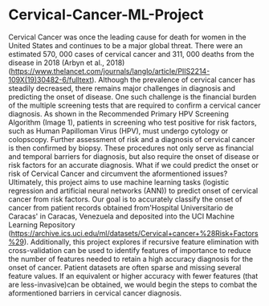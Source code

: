 # Cervical-Cancer-ML-Project

Cervical Cancer was once the leading cause for death for women in the United States and continues to be a major global threat. There were an estimated 570, 000 cases of cervical cancer and 311, 000 deaths from the disease in 2018 (Arbyn et al., 2018) (https://www.thelancet.com/journals/langlo/article/PIIS2214-109X(19)30482-6/fulltext). Although the prevalence of cervical cancer has steadily decreased, there remains major challenges in diagnosis and predicting the onset of disease. One such challenge is the financial burden of the multiple screening tests that are required to confirm a cervical cancer diagnosis. As shown in the Recommended Primary HPV Screening Algorithm (Image 1), patients in screening who test positive for risk factors, such as Human Papilloman Virus (HPV), must undergo cytology or colopscopy. Further assessment of risk and a diagnosis of cervical cancer is then confirmed by biopsy. These procedures not only serve as financial and temporal barriers for diagnosis, but also require the onset of disease or risk factors for an accurate diagnosis. What if we could predict the onset or risk of Cervical Cancer and circumvent the aformentioned issues?
Ultimately, this project aims to use machine learning tasks (logistic regression and artificial neural networks (ANN)) to predict onset of cervical cancer from risk factors. Our goal is to accurately classify the onset of cancer from patient records obtained from'Hospital Universitario de Caracas' in Caracas, Venezuela and deposited into the UCI Machine Learning Repository (https://archive.ics.uci.edu/ml/datasets/Cervical+cancer+%28Risk+Factors%29). Additionally, this project explores if recursive feature elimination with cross-validation can be used to identify features of importance to reduce the number of features needed to retain a high accuracy diagnosis for the onset of cancer. Patient datasets are often sparse and missing several feature values. If an equivalent or higher accuracy with fewer features (that are less-invasive)can be obtained, we would begin the steps to combat the aformentioned barriers in cervical cancer diagnosis.
